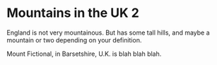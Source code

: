 Mountains in the UK 2
===================
England is not very mountainous.
But has some tall hills, and maybe a mountain or two depending on your definition.

Mount Fictional, in Barsetshire, U.K. is blah blah blah.